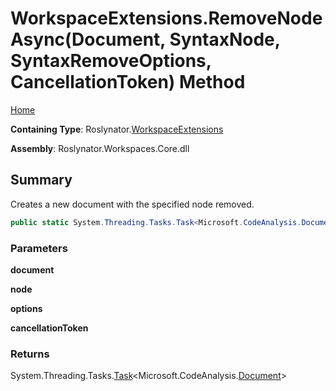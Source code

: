 # WorkspaceExtensions\.RemoveNodeAsync\(Document, SyntaxNode, SyntaxRemoveOptions, CancellationToken\) Method

[Home](../../../README.md)

**Containing Type**: Roslynator\.[WorkspaceExtensions](../README.md)

**Assembly**: Roslynator\.Workspaces\.Core\.dll

## Summary

Creates a new document with the specified node removed\.

```csharp
public static System.Threading.Tasks.Task<Microsoft.CodeAnalysis.Document> RemoveNodeAsync(this Microsoft.CodeAnalysis.Document document, Microsoft.CodeAnalysis.SyntaxNode node, Microsoft.CodeAnalysis.SyntaxRemoveOptions options, System.Threading.CancellationToken cancellationToken = default)
```

### Parameters

**document**

**node**

**options**

**cancellationToken**

### Returns

System\.Threading\.Tasks\.[Task](https://docs.microsoft.com/en-us/dotnet/api/system.threading.tasks.task-1)\<Microsoft\.CodeAnalysis\.[Document](https://docs.microsoft.com/en-us/dotnet/api/microsoft.codeanalysis.document)>

